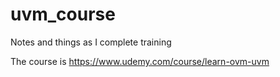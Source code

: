 # uvm_course
Notes and things as I complete training

The course is https://www.udemy.com/course/learn-ovm-uvm
